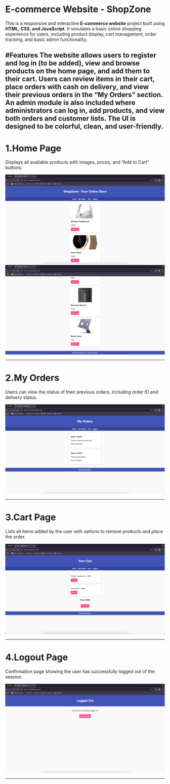 # E-commerce Website - ShopZone

This is a responsive and interactive **E-commerce website** project built using **HTML, CSS, and JavaScript**. It simulates a basic online shopping experience for users, including product display, cart management, order tracking, and basic admin functionality.

#Features
The website allows users to register and log in (to be added), view and browse products on the home page, and add them to their cart. Users can review items in their cart, place orders with cash on delivery, and view their previous orders in the “My Orders” section. An admin module is also included where administrators can log in, add products, and view both orders and customer lists. The UI is designed to be colorful, clean, and user-friendly.
---
# 1.Home Page  
Displays all available products with images, prices, and “Add to Cart” buttons.

![Home Page(1)](https://github.com/Arjjun-S/Shopping-Website/blob/9b2a345d9104501acb9980272c73753b7814e218/output%20website%20screenshot/Home%20Page(1).png)
![Home Page(2)](https://github.com/Arjjun-S/Shopping-Website/blob/9b2a345d9104501acb9980272c73753b7814e218/output%20website%20screenshot/Home%20Page(2).png)

---

# 2.My Orders  
Users can view the status of their previous orders, including order ID and delivery status.

![My Orders](https://github.com/Arjjun-S/Shopping-Website/blob/9b2a345d9104501acb9980272c73753b7814e218/output%20website%20screenshot/My%20Orders%20Page.png)

---

# 3.Cart Page  
Lists all items added by the user with options to remove products and place the order.

![Cart Page](https://github.com/Arjjun-S/Shopping-Website/blob/9b2a345d9104501acb9980272c73753b7814e218/output%20website%20screenshot/My%20Cart%20Page.png)

---

# 4.Logout Page  
Confirmation page showing the user has successfully logged out of the session.

![Logout Page](https://github.com/Arjjun-S/Shopping-Website/blob/9b2a345d9104501acb9980272c73753b7814e218/output%20website%20screenshot/Logout%20Page.png)

---


